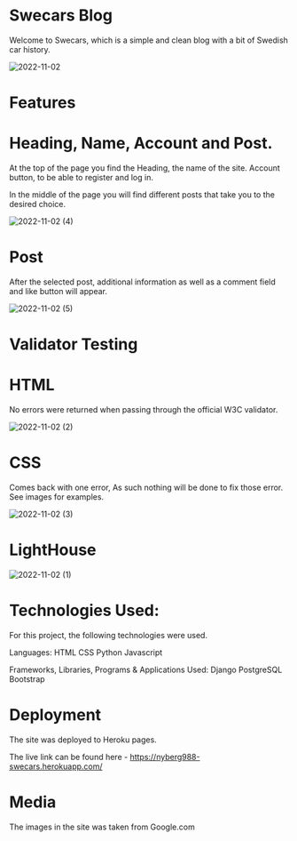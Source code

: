 # Swecars Blog

Welcome to Swecars, which is a simple and clean blog with a bit of Swedish car history.

![2022-11-02](https://user-images.githubusercontent.com/106691587/199363142-9ec69869-f22c-4bed-9c4e-4727cc3eba9b.png)


# Features
# Heading, Name, Account and Post.
At the top of the page you find the Heading, the name of the site.
Account button, to be able to register and log in.

In the middle of the page you will find different posts that take you to the desired choice.

![2022-11-02 (4)](https://user-images.githubusercontent.com/106691587/199363540-bb0147d1-19e6-42be-87bd-613c59645506.png)

# Post
After the selected post, additional information as well as a comment field and like button will appear.

![2022-11-02 (5)](https://user-images.githubusercontent.com/106691587/199364022-32b78c36-5a57-4260-976f-b240e9ed3153.png)

# Validator Testing
# HTML 
No errors were returned when passing through the official W3C validator.

![2022-11-02 (2)](https://user-images.githubusercontent.com/106691587/199364051-8926aa12-0609-4dcd-921a-98a2cf6a5612.png)

# CSS  
Comes back with one error, As such nothing will be done to fix those error. See images for examples.

![2022-11-02 (3)](https://user-images.githubusercontent.com/106691587/199364503-26a85ecf-e724-4fee-a1f6-afb10b1da5c9.png)

# LightHouse

![2022-11-02 (1)](https://user-images.githubusercontent.com/106691587/199364520-c0ec6061-2984-41e2-bf82-046af79244ba.png)

# Technologies Used:
For this project, the following technologies were used.

Languages:
HTML
CSS
Python
Javascript

Frameworks, Libraries, Programs & Applications Used:
Django
PostgreSQL
Bootstrap


# Deployment
The site was deployed to Heroku pages. 

The live link can be found here - https://nyberg988-swecars.herokuapp.com/

# Media
The images in the site was taken from Google.com

